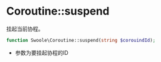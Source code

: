 # Coroutine::suspend

挂起当前协程。
```php
function Swoole\Coroutine::suspend(string $corouindId);
```

* 参数为要挂起协程的ID
